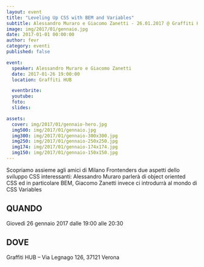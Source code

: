 ```yaml
---
layout: event
title: "Leveling Up CSS with BEM and Variables"
subtitle: Alessandro Muraro e Giacomo Zanetti - 26.01.2017 @ Graffiti HUB
image: img/2017/01/gennaio.jpg
date: 2017-01-01 00:00:00
author: fevr
category: eventi
published: false

event:
  speaker: Alessandro Muraro e Giacomo Zanetti
  date: 2017-01-26 19:00:00
  location: Graffiti HUB

  eventbrite: 
  youtube: 
  foto: 
  slides:

assets:
  cover: img/2017/01/gennaio-hero.jpg
  img500: img/2017/01/gennaio.jpg
  img300: img/2017/01/gennaio-300x300.jpg
  img250: img/2017/01/gennaio-250x250.jpg
  img174: img/2017/01/gennaio-174x174.jpg
  img150: img/2017/01/gennaio-150x150.jpg
---
```


Scopriamo assieme agli amici di Milano Frontenders due aspetti dello sviluppo CSS interessanti: 
Alessandro Muraro parlerà di object oriented CSS ed in particolare BEM, 
Giacomo Zanetti invece ci introdurrà al mondo di CSS Variables

## QUANDO
Giovedì 26 gennaio 2017 dalle 19:00 alle 20:30

## DOVE
Graffiti HUB – Via Legnago 126, 37121 Verona
